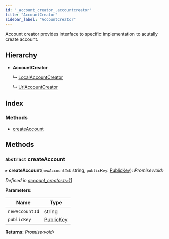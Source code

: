 ```yaml
---
id: "_account_creator_.accountcreator"
title: "AccountCreator"
sidebar_label: "AccountCreator"
---
```


Account creator provides interface to specific implementation to acutally create account.

## Hierarchy

* **AccountCreator**

  ↳ [LocalAccountCreator](_account_creator_.localaccountcreator.md)

  ↳ [UrlAccountCreator](_account_creator_.urlaccountcreator.md)

## Index

### Methods

* [createAccount](_account_creator_.accountcreator.md#abstract-createaccount)

## Methods

### `Abstract` createAccount

▸ **createAccount**(`newAccountId`: string, `publicKey`: [PublicKey](_utils_key_pair_.publickey.md)): *Promise‹void›*

*Defined in [account_creator.ts:11](https://github.com/nearprotocol/nearlib/blob/12d9667/src.ts/account_creator.ts#L11)*

**Parameters:**

Name | Type |
------ | ------ |
`newAccountId` | string |
`publicKey` | [PublicKey](_utils_key_pair_.publickey.md) |

**Returns:** *Promise‹void›*
